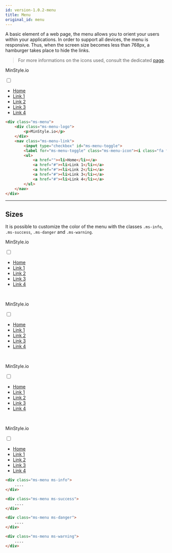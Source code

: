 ```yaml
---
id: version-1.0.2-menu
title: Menu
original_id: menu
---
```


A basic element of a web page, the menu allows you to orient your users within your applications. In order to support all devices, the menu is responsive. Thus, when the screen size becomes less than 768px, a hamburger <i class="fas fa-bars"></i> takes place to hide the links.

> For more informations on the icons used, consult the dedicated [page](icons.md).

<div class="ms-menu">
    <div class="ms-menu-logo">
        <p>MinStyle.io</p>
    </div>
    <nav class="ms-menu-link">
        <input type="checkbox" id="ms-menu-toggle">
        <label for="ms-menu-toggle" class="ms-menu-icon"><i class="fa fa-bars"></i></label>
        <ul>
            <a href=""><li>Home</li></a>
            <a href="#"><li>Link 1</li></a>
            <a href="#"><li>Link 2</li></a>
            <a href="#"><li>Link 3</li></a>
            <a href="#"><li>Link 4</li></a>
        </ul>
    </nav>
</div>

```html
<div class="ms-menu">
    <div class="ms-menu-logo">
        <p>MinStyle.io</p>
    </div>
    <nav class="ms-menu-link">
        <input type="checkbox" id="ms-menu-toggle">
        <label for="ms-menu-toggle" class="ms-menu-icon"><i class="fa fa-bars"></i></label>
        <ul>
            <a href=""><li>Home</li></a>
            <a href="#"><li>Link 1</li></a>
            <a href="#"><li>Link 2</li></a>
            <a href="#"><li>Link 3</li></a>
            <a href="#"><li>Link 4</li></a>
        </ul>
    </nav>
</div>
```

___

## Sizes

It is possible to customize the color of the menu with the classes `.ms-info`, `.ms-success`, `.ms-danger` and `.ms-warning`.

<div class="ms-menu ms-info">
    <div class="ms-menu-logo">
        <p>MinStyle.io</p>
    </div>
    <nav class="ms-menu-link">
        <input type="checkbox" id="ms-menu-toggle">
        <label for="ms-menu-toggle" class="ms-menu-icon"><i class="fa fa-bars"></i></label>
        <ul>
            <a href=""><li>Home</li></a>
            <a href="#"><li>Link 1</li></a>
            <a href="#"><li>Link 2</li></a>
            <a href="#"><li>Link 3</li></a>
            <a href="#"><li>Link 4</li></a>
        </ul>
    </nav>
</div>

<br/>

<div class="ms-menu ms-success">
    <div class="ms-menu-logo">
        <p>MinStyle.io</p>
    </div>
    <nav class="ms-menu-link">
        <input type="checkbox" id="ms-menu-toggle">
        <label for="ms-menu-toggle" class="ms-menu-icon"><i class="fa fa-bars"></i></label>
        <ul>
            <a href=""><li>Home</li></a>
            <a href="#"><li>Link 1</li></a>
            <a href="#"><li>Link 2</li></a>
            <a href="#"><li>Link 3</li></a>
            <a href="#"><li>Link 4</li></a>
        </ul>
    </nav>
</div>

<br/>

<div class="ms-menu ms-danger">
    <div class="ms-menu-logo">
        <p>MinStyle.io</p>
    </div>
    <nav class="ms-menu-link">
        <input type="checkbox" id="ms-menu-toggle">
        <label for="ms-menu-toggle" class="ms-menu-icon"><i class="fa fa-bars"></i></label>
        <ul>
            <a href=""><li>Home</li></a>
            <a href="#"><li>Link 1</li></a>
            <a href="#"><li>Link 2</li></a>
            <a href="#"><li>Link 3</li></a>
            <a href="#"><li>Link 4</li></a>
        </ul>
    </nav>
</div>

<br/>

<div class="ms-menu ms-warning">
    <div class="ms-menu-logo">
        <p>MinStyle.io</p>
    </div>
    <nav class="ms-menu-link">
        <input type="checkbox" id="ms-menu-toggle">
        <label for="ms-menu-toggle" class="ms-menu-icon"><i class="fa fa-bars"></i></label>
        <ul>
            <a href=""><li>Home</li></a>
            <a href="#"><li>Link 1</li></a>
            <a href="#"><li>Link 2</li></a>
            <a href="#"><li>Link 3</li></a>
            <a href="#"><li>Link 4</li></a>
        </ul>
    </nav>
</div>

```html
<div class="ms-menu ms-info">
    ....
</div>

<div class="ms-menu ms-success">
    ....
</div>

<div class="ms-menu ms-danger">
    ....
</div>

<div class="ms-menu ms-warning">
    ....
</div>
```